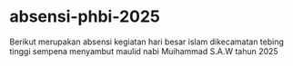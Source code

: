 # absensi-phbi-2025
Berikut merupakan absensi kegiatan hari besar islam dikecamatan tebing tinggi sempena menyambut maulid nabi Muihammad S.A.W tahun 2025
